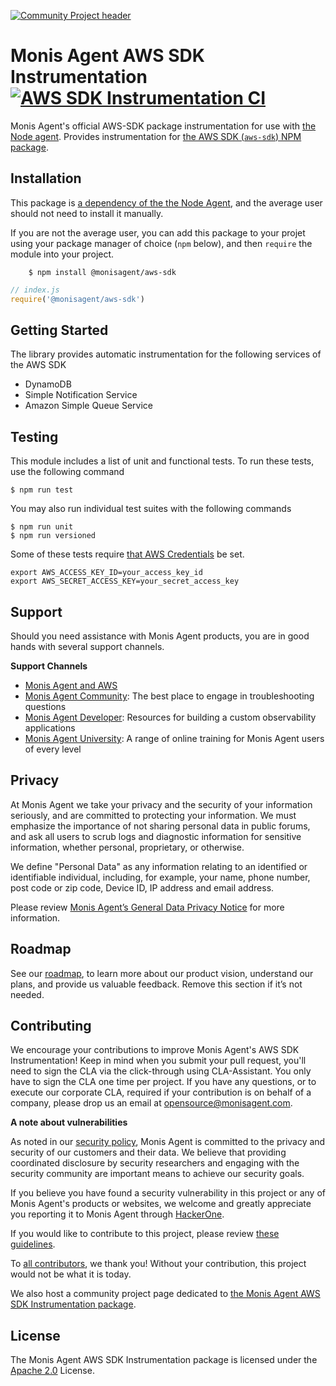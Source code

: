 [![Community Project header](https://github.com/Cryptoking28/open-source-office/raw/master/examples/categories/images/Community_Project.png)](https://github.com/Cryptoking28/open-source-office/blob/master/examples/categories/index.md#community-project)

# Monis Agent AWS SDK Instrumentation [![AWS SDK Instrumentation CI][1]][2]

Monis Agent's official AWS-SDK package instrumentation for use with [the Node agent](https://github.com/Cryptoking28/monisagent). Provides instrumentation for [the AWS SDK (`aws-sdk`) NPM package](https://www.npmjs.com/package/aws-sdk).

## Installation

This package is [a dependency of the the Node Agent](https://github.com/Cryptoking28/monisagent/blob/2121ffdc5001ea1bf9ab473138b9446c1f2a7eef/package.json#L147), and the average user should not need to install it manually.

If you are not the average user, you can add this package to your projet using your package manager of choice (`npm` below), and then `require` the module into your project.

```
    $ npm install @monisagent/aws-sdk
```

```javascript
// index.js
require('@monisagent/aws-sdk')
```

## Getting Started

The library provides automatic instrumentation for the following services of the AWS SDK

- DynamoDB
- Simple Notification Service
- Amazon Simple Queue Service

## Testing

This module includes a list of unit and functional tests.  To run these tests, use the following command

    $ npm run test

You may also run individual test suites with the following commands

    $ npm run unit
    $ npm run versioned

Some of these tests require [that AWS Credentials](https://docs.aws.amazon.com/amazonswf/latest/awsrbflowguide/set-up-creds.html) be set.

    export AWS_ACCESS_KEY_ID=your_access_key_id
    export AWS_SECRET_ACCESS_KEY=your_secret_access_key

## Support

Should you need assistance with Monis Agent products, you are in good hands with several support channels.

**Support Channels**

* [Monis Agent and AWS](https://docs.monisagent.com/docs/accounts/install-monis-agent/partner-based-installation/monis-agent-aws-amazon-web-services)
* [Monis Agent Community](https://discuss.monisagent.com/c/support-products-agents/node-js-agent/): The best place to engage in troubleshooting questions
* [Monis Agent Developer](https://developer.monisagent.com/): Resources for building a custom observability applications
* [Monis Agent University](https://learn.monisagent.com/): A range of online training for Monis Agent users of every level

## Privacy

At Monis Agent we take your privacy and the security of your information seriously, and are committed to protecting your information. We must emphasize the importance of not sharing personal data in public forums, and ask all users to scrub logs and diagnostic information for sensitive information, whether personal, proprietary, or otherwise.

We define "Personal Data" as any information relating to an identified or identifiable individual, including, for example, your name, phone number, post code or zip code, Device ID, IP address and email address.

Please review [Monis Agent’s General Data Privacy Notice](https://monisagent.com/termsandconditions/privacy) for more information.

## Roadmap
See our [roadmap](https://github.com/Cryptoking28/monisagent/blob/main/ROADMAP_Node.md), to learn more about our product vision, understand our plans, and provide us valuable feedback. Remove this section if it’s not needed.

## Contributing

We encourage your contributions to improve Monis Agent's AWS SDK Instrumentation! Keep in mind when you submit your pull request, you'll need to sign the CLA via the click-through using CLA-Assistant. You only have to sign the CLA one time per project.
If you have any questions, or to execute our corporate CLA, required if your contribution is on behalf of a company,  please drop us an email at opensource@monisagent.com.

**A note about vulnerabilities**

As noted in our [security policy](https://github.com/Cryptoking28/.github/blob/master/SECURITY.md), Monis Agent is committed to the privacy and security of our customers and their data. We believe that providing coordinated disclosure by security researchers and engaging with the security community are important means to achieve our security goals.

If you believe you have found a security vulnerability in this project or any of Monis Agent's products or websites, we welcome and greatly appreciate you reporting it to Monis Agent through [HackerOne](https://hackerone.com/monisagent).

If you would like to contribute to this project, please review [these guidelines](https://github.com/Cryptoking28/monisagent-aws-sdk/blob/main/CONTRIBUTING.md).

To [all contributors](https://github.com/Cryptoking28/monisagent-aws-sdk/graphs/contributors), we thank you!  Without your contribution, this project would not be what it is today.

We also host a community project page dedicated to
[the Monis Agent AWS SDK Instrumentation package](https://opensource.monisagent.com/monisagent/node-monisagent-aws-sdk).

## License
The Monis Agent AWS SDK Instrumentation package is licensed under the [Apache 2.0](http://apache.org/licenses/LICENSE-2.0.txt) License.

[1]: https://github.com/Cryptoking28/monisagent-aws-sdk/workflows/koa%20Instrumentation%20CI/badge.svg
[2]: https://github.com/Cryptoking28/monisagent-aws-sdk/actions

